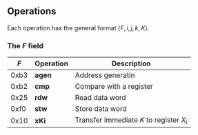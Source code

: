 ## Operations
Each operation has the general format $\left\langle F, i, j, k, K \right\rangle$.

### The $F$ field

| $F$        | Operation           | Description              |
|------------|---------------------|--------------------------|
| 0xb3       | **agen**            | Address generatin        |
| 0xb2       | **cmp**             | Compare with a register  |
| 0x25       | **rdw**             | Read data word           |
| 0xf0       | **stw**             | Store data word          |
| 0x10       | **xKi**             | Transfer immediate $K$ to register $X_i$ |

